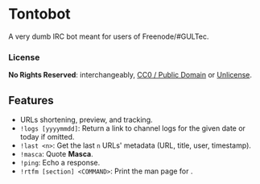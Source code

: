 # Tontobot

A very dumb IRC bot meant for users of Freenode/#GULTec.

### License
**No Rights Reserved**: interchangeably, [CC0 / Public Domain](https://creativecommons.org/publicdomain/zero/1.0/) or [Unlicense](http://unlicense.org/).

## Features
* URLs shortening, preview, and tracking.
* `!logs [yyyymmdd]`: Return a link to channel logs for the given date or today if omitted.
* `!last <n>`: Get the last `n` URLs' metadata (URL, title, user, timestamp).
* `!masca`: Quote **Masca**.
* `!ping`: Echo a response.
* `!rtfm [section] <COMMAND>`: Print the man page for <COMMAND>. 
